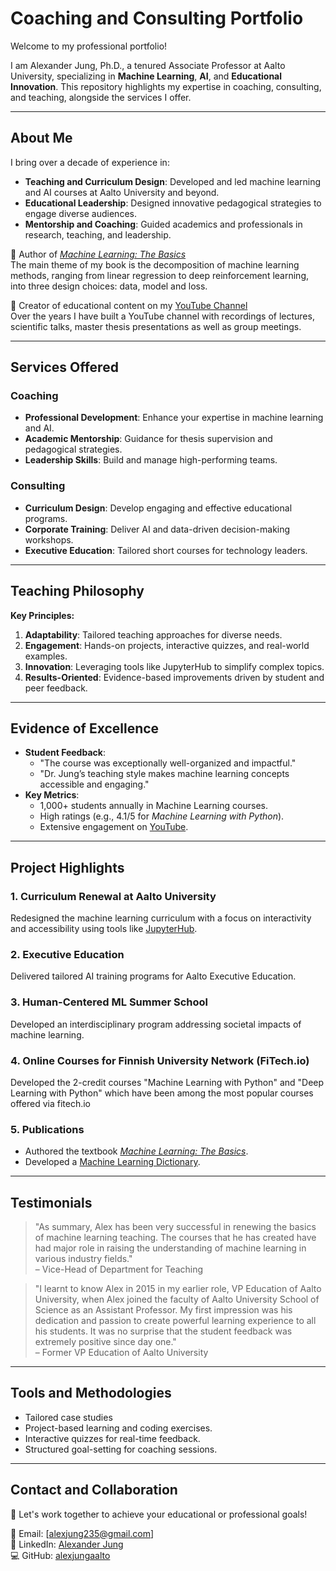 # Coaching and Consulting Portfolio

Welcome to my professional portfolio! 

I am Alexander Jung, Ph.D., a tenured Associate Professor at Aalto University, 
specializing in **Machine Learning**, **AI**, and **Educational Innovation**. 
This repository highlights my expertise in coaching, consulting, and teaching, alongside the services I offer.

---

## About Me

I bring over a decade of experience in:
- **Teaching and Curriculum Design**: Developed and led machine learning and AI courses at Aalto University and beyond.
- **Educational Leadership**: Designed innovative pedagogical strategies to engage diverse audiences.
- **Mentorship and Coaching**: Guided academics and professionals in research, teaching, and leadership.

📘 Author of [*Machine Learning: The Basics*](https://link.springer.com/book/10.1007/978-981-16-8193-6)  
The main theme of my book is the decomposition of machine learning methods, ranging from linear regression to 
deep reinforcement learning, into three design choices: data, model and loss. 

🎥 Creator of educational content on my [YouTube Channel](https://www.youtube.com/@alexjung111)  
Over the years I have built a YouTube channel with recordings of lectures, scientific talks, master 
thesis presentations as well as group meetings. 


---

## Services Offered

### Coaching
- **Professional Development**: Enhance your expertise in machine learning and AI.
- **Academic Mentorship**: Guidance for thesis supervision and pedagogical strategies.
- **Leadership Skills**: Build and manage high-performing teams.

### Consulting
- **Curriculum Design**: Develop engaging and effective educational programs.
- **Corporate Training**: Deliver AI and data-driven decision-making workshops.
- **Executive Education**: Tailored short courses for technology leaders.

---

## Teaching Philosophy

**Key Principles:**
1. **Adaptability**: Tailored teaching approaches for diverse needs.
2. **Engagement**: Hands-on projects, interactive quizzes, and real-world examples.
3. **Innovation**: Leveraging tools like JupyterHub to simplify complex topics.
4. **Results-Oriented**: Evidence-based improvements driven by student and peer feedback.

---

## Evidence of Excellence

- **Student Feedback**:
  - "The course was exceptionally well-organized and impactful."
  - "Dr. Jung’s teaching style makes machine learning concepts accessible and engaging."
- **Key Metrics**:
  - 1,000+ students annually in Machine Learning courses.
  - High ratings (e.g., 4.1/5 for *Machine Learning with Python*).
  - Extensive engagement on [YouTube](https://www.youtube.com/@alexjung111).

---

## Project Highlights

### 1. Curriculum Renewal at Aalto University
Redesigned the machine learning curriculum with a focus on interactivity and accessibility using tools like [JupyterHub](https://jupyter.org).

### 2. Executive Education
Delivered tailored AI training programs for Aalto Executive Education. 

### 3. Human-Centered ML Summer School
Developed an interdisciplinary program addressing societal impacts of machine learning.

### 4. Online Courses for Finnish University Network (FiTech.io) 
Developed the 2-credit courses "Machine Learning with Python" and "Deep Learning with Python" which have been 
among the most popular courses offered via fitech.io

### 5. Publications
- Authored the textbook [*Machine Learning: The Basics*](https://link.springer.com/book/10.1007/978-981-16-8193-6).
- Developed a [Machine Learning Dictionary](https://aaltodictionaryofml.github.io/ADictML.pdf).

---

## Testimonials

> "As summary, Alex has been very successful in renewing the basics of machine learningteaching. The courses that he has created have had major role in raising the understandingof machine learning in various industry fields."  
> – Vice-Head of Department for Teaching

> "I learnt to know Alex in 2015 in my earlier role, VP Education of Aalto University, when Alex joined thefaculty of Aalto University School of Science as an Assistant Professor. My first impression was hisdedication and passion to create powerful learning experience to all his students. It was no surprisethat the student feedback was extremely positive since day one."  
> – Former VP Education of Aalto University 

---

## Tools and Methodologies

- Tailored case studies
- Project-based learning and coding exercises.
- Interactive quizzes for real-time feedback.
- Structured goal-setting for coaching sessions.

---

## Contact and Collaboration

🚀 Let's work together to achieve your educational or professional goals!  

📩 Email: [alexjung235@gmail.com]  
🔗 LinkedIn: [Alexander Jung](https://www.linkedin.com/in/aljung/)  
💻 GitHub: [alexjungaalto](https://github.com/alexjungaalto)  
